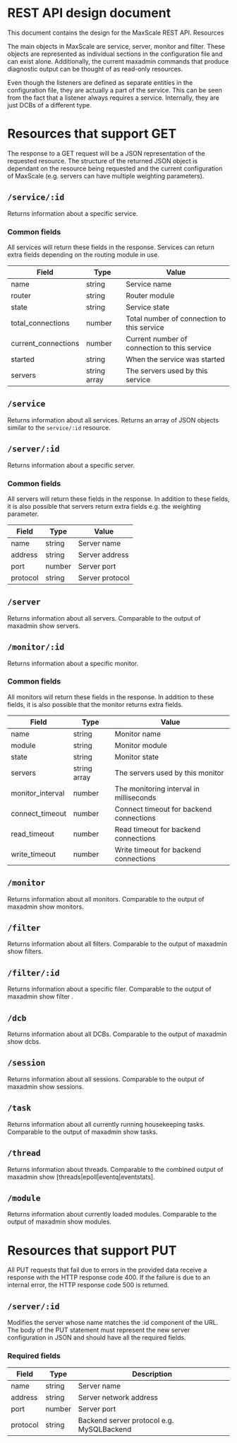 # REST API design document

This document contains the design for the MaxScale REST API.
Resources

The main objects in MaxScale are service, server, monitor and filter. These objects are represented as individual sections in the configuration file and can exist alone.
Additionally, the current maxadmin commands that produce diagnostic output can be thought of as read-only resources.

Even though the listeners are defined as separate entities in the configuration file, they are actually a part of the service. This can be seen from the fact that a listener always requires a service. Internally, they are just DCBs of a different type.

# Resources that support GET

The response to a GET request will be a JSON representation of the requested resource. The structure of the returned JSON object is dependant on the resource being requested and the current configuration of MaxScale (e.g. servers can have multiple weighting parameters).

## `/service/:id`

Returns information about a specific service.

### Common fields

All services will return these fields in the response. Services can return extra fields depending on the routing module in use.

|Field              |Type        |Value                                         |
|-------------------|------------|----------------------------------------------|
|name               |string      |Service name                                  |
|router             |string      |Router module                                 |
|state              |string      |Service state                                 |
|total_connections  |number      |Total number of connection to this service    |
|current_connections|number      |Current number of connection to this service  |
|started            |string      |When the service was started                  |
|servers            |string array|The servers used by this service              |

## `/service`

Returns information about all services. Returns an array of JSON objects similar to the `service/:id` resource.

## `/server/:id`

Returns information about a specific server.

### Common fields

All servers will return these fields in the response. In addition to these fields, it is also possible that servers return extra fields e.g. the weighting parameter.

|Field    |Type  |Value             |
|---------|------|------------------|
|name     |string|Server name       |
|address  |string|Server address    |
|port     |number|Server port       |
|protocol |string|Server protocol   |

## `/server`

Returns information about all servers. Comparable to the output of maxadmin show servers.

## `/monitor/:id`

Returns information about a specific monitor.

### Common fields

All monitors will return these fields in the response. In addition to these fields, it is also possible that the monitor returns extra fields.

|Field              |Type        |Value                                         |
|-------------------|------------|----------------------------------------------|
|name               |string      |Monitor name                                  |
|module             |string      |Monitor module                                |
|state              |string      |Monitor state                                 |
|servers            |string array|The servers used by this monitor              |
|monitor_interval   |number      |The monitoring interval in milliseconds       |
|connect_timeout    |number      |Connect timeout for backend connections       |
|read_timeout       |number      |Read timeout for backend connections          |
|write_timeout      |number      |Write timeout for backend connections         |

## `/monitor`

Returns information about all monitors. Comparable to the output of maxadmin show monitors.

## `/filter`

Returns information about all filters. Comparable to the output of maxadmin show filters.

## `/filter/:id`

Returns information about a specific filer. Comparable to the output of maxadmin show filter <name>.

## `/dcb`

Returns information about all DCBs. Comparable to the output of maxadmin show dcbs.

## `/session`

Returns information about all sessions. Comparable to the output of maxadmin show sessions.

## `/task`

Returns information about all currently running housekeeping tasks. Comparable to the output of maxadmin show tasks.

## `/thread`

Returns information about threads. Comparable to the combined output of maxadmin show [threads|epoll|eventq|eventstats].

## `/module`

Returns information about currently loaded modules. Comparable to the output of maxadmin show modules.

# Resources that support PUT

All PUT requests that fail due to errors in the provided data receive a response with the HTTP response code 400. If the failure is due to an internal error, the HTTP response code 500 is returned.

## `/server/:id`

Modifies the server whose name matches the :id component of the URL. The body of the PUT statement must represent the new server configuration in JSON and should have all the required fields.

### Required fields

|Field    |Type  |Description                               |
|---------|------|------------------------------------------|
|name     |string|Server name                               |
|address  |string|Server network address                    |
|port     |number|Server port                               |
|protocol |string|Backend server protocol e.g. MySQLBackend |
